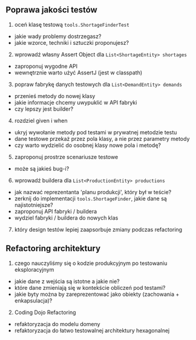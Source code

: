 
Poprawa jakości testów
----------------------

1. oceń klasę testową `tools.ShortageFinderTest`
- jakie wady problemy dostrzegasz?
- jakie wzorce, techniki i sztuczki proponujesz?

2. wprowadź własny Assert Object dla `List<ShortageEntity> shortages`
- zaproponuj wygodne API
- wewnętrznie warto użyć AssertJ (jest w classpath)

3. popraw fabrykę danych testowych dla `List<DemandEntity> demands`
- przenieś metody do nowej klasy
- jakie informacje chcemy uwypuklić w API fabryki
- czy lepszy jest builder?

4. rozdziel given i when
- ukryj wywołanie metody pod testami w prywatnej metodzie testu
- dane testowe przekaż przez pola klasy, a nie przez parametry metody
- czy warto wydzielić do osobnej klasy nowe pola i metodę?

5. zaproponuj prostrze scenariusze testowe
- może są jakieś bug-i?
 
6. wprowadź buildera dla `List<ProductionEntity> productions`
- jak nazwać reprezentanta 'planu produkcji', który był w teście?
- zerknij do implementacji `tools.ShortageFinder`, jakie dane są najistotniejsze?
- zaproponuj API fabryki / buildera
- wydziel fabryki / buildera do nowych klas

7. który design testów lepiej zaapsorbuje zmiany podczas refactoring


Refactoring architektury
------------------------

1. czego nauczyliśmy się o kodzie produkcyjnym po testowaniu eksploracyjnym
- jakie dane z wejścia są istotne a jakie nie?
- które dane zmieniają się w kontekście obliczeń pod testami?
- jakie byty można by zareprezentować jako obiekty (zachowania + enkapsulacja)?  


2. Coding Dojo Refactoring
- refaktoryzacja do modelu domeny
- refaktoryzacja do łatwo testowalnej architektury hexagonalnej 
